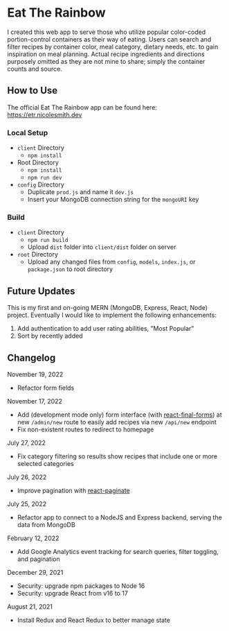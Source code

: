 # Eat The Rainbow

I created this web app to serve those who utilize popular color-coded portion-control containers as their way of eating. Users can search and filter recipes by container color, meal category, dietary needs, etc. to gain inspiration on meal planning. Actual recipe ingredients and directions purposely omitted as they are not mine to share; simply the container counts and source.

## How to Use

The official Eat The Rainbow app can be found here: https://etr.nicolesmith.dev

### Local Setup

-   `client` Directory
    -   `npm install`
-   Root Directory
    -   `npm install`
    -   `npm run dev`
-   `config` Directory
    -   Duplicate `prod.js` and name it `dev.js`
    -   Insert your MongoDB connection string for the `mongoURI` key

### Build

-   `client` Directory
    -   `npm run build`
    -   Upload `dist` folder into `client/dist` folder on server
-   `root` Directory
    -   Upload any changed files from `config`, `models`, `index.js`, or `package.json` to root directory

## Future Updates

This is my first and on-going MERN (MongoDB, Express, React, Node) project. Eventually I would like to implement the following enhancements:

1. Add authentication to add user rating abilities, "Most Popular"
2. Sort by recently added

## Changelog

November 19, 2022

-   Refactor form fields

November 17, 2022

-   Add (development mode only) form interface (with [react-final-forms](https://www.npmjs.com/package/react-final-form)) at new `/admin/new` route to easily add recipes via new `/api/new` endpoint
-   Fix non-existent routes to redirect to homepage

July 27, 2022

-   Fix category filtering so results show recipes that include one or more selected categories

July 26, 2022

-   Improve pagination with [react-paginate](https://www.npmjs.com/package/react-paginate)

July 25, 2022

-   Refactor app to connect to a NodeJS and Express backend, serving the data from MongoDB

February 12, 2022

-   Add Google Analytics event tracking for search queries, filter toggling, and pagination

December 29, 2021

-   Security: upgrade npm packages to Node 16
-   Security: upgrade React from v16 to 17

August 21, 2021

-   Install Redux and React Redux to better manage state
